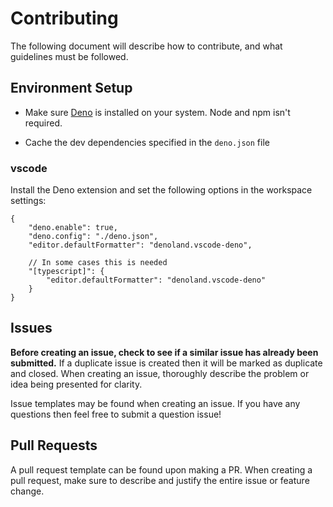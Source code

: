 # Contributing

The following document will describe how to contribute, and what guidelines must be followed.

## Environment Setup
- Make sure [Deno](https://deno.land/) is installed on your system. Node and npm isn't required.

- Cache the dev dependencies specified in the `deno.json` file

### vscode
Install the Deno extension and set the following options in the workspace settings:

```jsonc
{
	"deno.enable": true,
	"deno.config": "./deno.json",
	"editor.defaultFormatter": "denoland.vscode-deno",
    
    // In some cases this is needed
	"[typescript]": {
    	"editor.defaultFormatter": "denoland.vscode-deno"
  	}
}
```


## Issues

**Before creating an issue, check to see if a similar issue has already been submitted.** If a duplicate issue is created then it will be marked as duplicate and closed. When creating an issue, thoroughly describe the problem or idea being presented for clarity.

Issue templates may be found when creating an issue. If you have any questions then feel free to submit a question issue!

## Pull Requests

A pull request template can be found upon making a PR. When creating a pull request, make sure to describe and justify the entire issue or feature change. 
